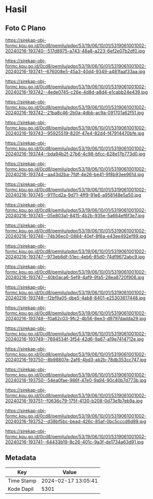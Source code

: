 # Hasil

## Foto C Plano

https://sirekap-obj-formc.kpu.go.id/0cd8/pemilu/pdpr/53/19/06/10/01/5319061001002-20240216-193740--517d8975-a743-48a8-a223-6ef2e07b2df0.jpg

https://sirekap-obj-formc.kpu.go.id/0cd8/pemilu/pdpr/53/19/06/10/01/5319061001002-20240216-193741--676008e5-45a3-40d4-9349-a481faaf33aa.jpg

https://sirekap-obj-formc.kpu.go.id/0cd8/pemilu/pdpr/53/19/06/10/01/5319061001002-20240216-193742--4ede0745-c26e-4d8d-a8d4-e1cabb24e439.jpg

https://sirekap-obj-formc.kpu.go.id/0cd8/pemilu/pdpr/53/19/06/10/01/5319061001002-20240216-193742--21ba8c46-2b0a-4dbb-ac9a-091701a62f51.jpg

https://sirekap-obj-formc.kpu.go.id/0cd8/pemilu/pdpr/53/19/06/10/01/5319061001002-20240216-193743--95925519-820f-47e4-82d4-f47914470bfe.jpg

https://sirekap-obj-formc.kpu.go.id/0cd8/pemilu/pdpr/53/19/06/10/01/5319061001002-20240216-193744--bda94b2f-27b6-4c98-bfcc-628e17b773d0.jpg

https://sirekap-obj-formc.kpu.go.id/0cd8/pemilu/pdpr/53/19/06/10/01/5319061001002-20240216-193744--aa43d2ba-7fdf-4e26-be41-9f8b93ee961d.jpg

https://sirekap-obj-formc.kpu.go.id/0cd8/pemilu/pdpr/53/19/06/10/01/5319061001002-20240216-193745--9111cd2a-9d71-4ff9-91e6-a958148e5a50.jpg

https://sirekap-obj-formc.kpu.go.id/0cd8/pemilu/pdpr/53/19/06/10/01/5319061001002-20240216-193745--05e803a1-8415-4b2b-935e-5a664ef6f3e7.jpg

https://sirekap-obj-formc.kpu.go.id/0cd8/pemilu/pdpr/53/19/06/10/01/5319061001002-20240216-193746--74b36ec0-0884-40ef-8f6a-e43ee492ef99.jpg

https://sirekap-obj-formc.kpu.go.id/0cd8/pemilu/pdpr/53/19/06/10/01/5319061001002-20240216-193747--973eb6df-51ec-4eb6-85d0-74df9672abc9.jpg

https://sirekap-obj-formc.kpu.go.id/0cd8/pemilu/pdpr/53/19/06/10/01/5319061001002-20240216-193747--40b0aca6-5ef9-4af9-9fa5-28ea8720f906.jpg

https://sirekap-obj-formc.kpu.go.id/0cd8/pemilu/pdpr/53/19/06/10/01/5319061001002-20240216-193748--f2bf9a05-dbe5-4ab8-8401-e25303617448.jpg

https://sirekap-obj-formc.kpu.go.id/0cd8/pemilu/pdpr/53/19/06/10/01/5319061001002-20240216-193748--f0a62c03-9fc2-4b56-8ee3-d9797dadda29.jpg

https://sirekap-obj-formc.kpu.go.id/0cd8/pemilu/pdpr/53/19/06/10/01/5319061001002-20240216-193749--7694534f-3f54-42d6-9a67-a19e7414712e.jpg

https://sirekap-obj-formc.kpu.go.id/0cd8/pemilu/pdpr/53/19/06/10/01/5319061001002-20240216-193750--8b98807e-2af6-4bd3-ab2b-78db353cc747.jpg

https://sirekap-obj-formc.kpu.go.id/0cd8/pemilu/pdpr/53/19/06/10/01/5319061001002-20240216-193750--54ea0fae-986f-47e0-9a94-90c40b7d773b.jpg

https://sirekap-obj-formc.kpu.go.id/0cd8/pemilu/pdpr/53/19/06/10/01/5319061001002-20240216-193751--f0636c79-175f-4130-b208-0d73e1b7eb9a.jpg

https://sirekap-obj-formc.kpu.go.id/0cd8/pemilu/pdpr/53/19/06/10/01/5319061001002-20240216-193752--d38bf5bc-bead-426c-85af-0bc5cccd6d89.jpg

https://sirekap-obj-formc.kpu.go.id/0cd8/pemilu/pdpr/53/19/06/10/01/5319061001002-20240216-193741--64433b19-8c26-401c-9a3f-de1734a63d91.jpg


## Metadata

| Key        | Value               |
| ---------- | ------------------- |
| Time Stamp | 2024-02-17 13:05:41 |
| Kode Dapil | 5301                |



